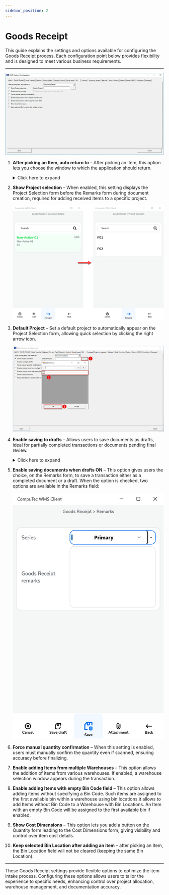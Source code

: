 ```yaml
---
sidebar_position: 2
---
```


# Goods Receipt

This guide explains the settings and options available for configuring the Goods Receipt process. Each configuration point below provides flexibility and is designed to meet various business requirements.

---

![Goods Receipt](./media/custom-configuration-goods-receipt.webp)

1. **After picking an Item, auto return to** – After picking an item, this option lets you choose the window to which the application should return.
    <details>
    <summary>Click here to expand</summary>
    <div>
    **Main Document Workflow**

    ![Quantity](./media/goods-receipt/main-document-workflow.png)

    **Item Details WorkFlow**

    ![Quantity](./media/goods-receipt/item-details-workflow.png)
    </div>
    </details>

2. **Show Project selection** – When enabled, this setting displays the Project Selection form before the Remarks form during document creation, required for adding received items to a specific project.

    ![Document Details](./media/goods-receipt/show-project-selection.png)

3. **Default Project** – Set a default project to automatically appear on the Project Selection form, allowing quick selection by clicking the right arrow icon.

    ![Default Project](./media/goods-receipt/goods%20receipt-default-project.png)

4. **Enable saving to drafts** – Allows users to save documents as drafts, ideal for partially completed transactions or documents pending final review.

    <details>
    <summary>Click here to expand</summary>
    <div>

    By default, the option is switched off, and the Remarks window looks like this:

        ![Draft](./media/goods-receipt/gr-remarks.png)

    When the option is enabled, the Remarks window will appear as shown below:

        ![Draft](./media/goods-receipt/gr-remarks-01.png)
    </div>
    </details>

5. **Enable saving documents when drafts ON** – This option gives users the choice, on the Remarks form, to save a transaction either as a completed document or a draft. When the option is checked, two options are available in the Remarks field:

    ![Draft](./media/goods-receipt/gr-drafts-on.png)

6. **Force manual quantity confirmation** – When this setting is enabled, users must manually confirm the quantity even if scanned, ensuring accuracy before finalizing.

7. **Enable adding Items from multiple Warehouses** – This option allows the addition of items from various warehouses. If enabled, a warehouse selection window appears during the transaction.

8. **Enable adding Items with empty Bin Code field** – This option allows adding items without specifying a Bin Code. Such items are assigned to the first available bin within a warehouse using bin locations.it allows to add Items without Bin Code to a Warehouse with Bin Locations. An Item with an empty Bin Code will be assigned to the first available bin if enabled.

9. **Show Cost Dimensions** – This option lets you add a button on the Quantity form leading to the Cost Dimensions form, giving visibility and control over item cost details.

10. **Keep selected Bin Location after adding an item** – after picking an Item, the Bin Location field will not be cleared (keeping the same Bin Location).

---
These Goods Receipt settings provide flexible options to optimize the item intake process. Configuring these options allows users to tailor the experience to specific needs, enhancing control over project allocation, warehouse management, and documentation accuracy.
